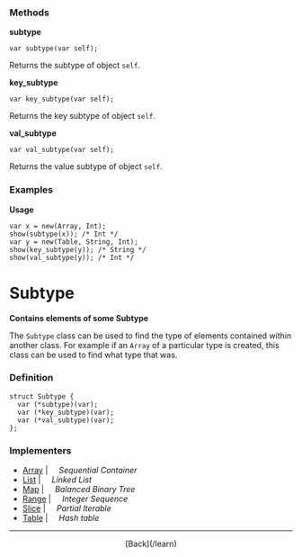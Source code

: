   <div class="row">
  <div class="col-xs-6 col-md-6">

### Methods

__subtype__

    var subtype(var self);

Returns the subtype of object `self`.

__key_subtype__

    var key_subtype(var self);

Returns the key subtype of object `self`.

__val_subtype__

    var val_subtype(var self);

Returns the value subtype of object `self`.

### Examples

__Usage__

    var x = new(Array, Int);
    show(subtype(x)); /* Int */
    var y = new(Table, String, Int);
    show(key_subtype(y)); /* String */
    show(val_subtype(y)); /* Int */
    



  </div>
  <div class="col-xs-6 col-md-6">

# Subtype
__Contains elements of some Subtype__

The `Subtype` class can be used to find the type of elements contained within another class. For example if an `Array` of a particular type is created, this class can be used to find what type that was.

### Definition

    struct Subtype {
      var (*subtype)(var);
      var (*key_subtype)(var);
      var (*val_subtype)(var);
    };
    

### Implementers

* <span class="docitem">[Array](/learn/array)</span> | &nbsp; &nbsp;   _Sequential Container_
* <span class="docitem">[List](/learn/list)</span> | &nbsp; &nbsp;   _Linked List_
* <span class="docitem">[Map](/learn/map)</span> | &nbsp; &nbsp;   _Balanced Binary Tree_
* <span class="docitem">[Range](/learn/range)</span> | &nbsp; &nbsp;   _Integer Sequence_
* <span class="docitem">[Slice](/learn/slice)</span> | &nbsp; &nbsp;   _Partial Iterable_
* <span class="docitem">[Table](/learn/table)</span> | &nbsp; &nbsp;   _Hash table_

* * *

  <p style="text-align:center;">
[Back](/learn)
  </p>

  </div>
  </div>
